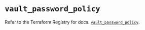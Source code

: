 # `vault_password_policy`

Refer to the Terraform Registry for docs: [`vault_password_policy`](https://registry.terraform.io/providers/hashicorp/vault/4.5.0/docs/resources/password_policy).

